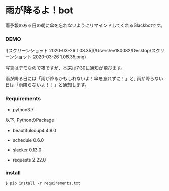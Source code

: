 # 雨が降るよ！bot



雨予報のある日の朝に傘を忘れないようにリマインドしてくれるSlackbotです。



### DEMO

![スクリーンショット 2020-03-26 1.08.35](/Users/ev180082/Desktop/スクリーンショット 2020-03-26 1.08.35.png)

写真はデモなので夜ですが、本来は7:30に通知が飛びます。

雨が降る日には「雨が降るかもしれないよ！傘を忘れずに！」と, 雨が降らない日は「雨降らないよ！！」と通知します。

### Requirements

* python3.7

以下, PythonのPackage

* beautifulsoup4           4.8.0

* schedule                 0.6.0

* slacker                  0.13.0

* requests                 2.22.0

### install

`$ pip install -r requirements.txt`